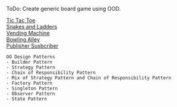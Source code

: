 ToDo: Create generic board game using OOD.

[Tic Tac Toe](https://github.com/shubham-v/object-oriented-design/tree/master/src/main/java/tictactoe)                                                       
[Snakes and Ladders](https://github.com/shubham-v/object-oriented-design/tree/master/src/main/java/snakesladders)                                         
[Vending Machine](https://github.com/shubham-v/object-oriented-design/tree/master/src/main/java/vendingmachine)                                            
[Bowling Alley](https://github.com/shubham-v/object-oriented-design/tree/master/src/main/java/bowlingalley)                                                 
[Publisher Susbcriber](https://github.com/shubham-v/object-oriented-design/tree/master/src/main/java/publishersubscriber)                                           


    OO Design Patterns
    - Builder Pattern
    - Strategy Pattern
    - Chain of Responsibility Pattern
    - Mix of Strategy Pattern and Chain of Responsibility Pattern
    - Factory Pattern
    - Singleton Pattern
    - Observer Pattern
    - State Pattern
